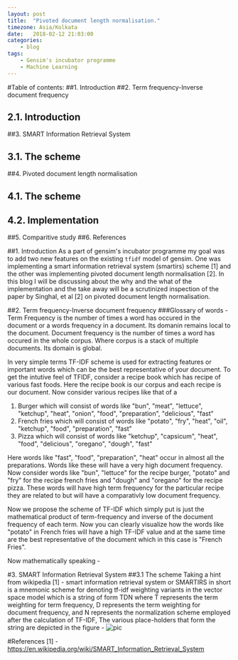 ```yaml
---
layout: post
title:  "Pivoted document length normalisation."
timezone: Asia/Kolkata
date:   2018-02-12 21:03:00
categories:
    - blog
tags:
    - Gensim's incubator programme
    - Machine Learning
---
```

#Table of contents:
##1. Introduction
##2. Term frequency-Inverse document frequency
##   2.1. Introduction
##3. SMART Information Retrieval System
##   3.1. The scheme
##4. Pivoted document length normalisation
##   4.1. The scheme
##   4.2. Implementation
##5. Comparitive study
##6. References


##1. Introduction
As a part of gensim's incubator programme my goal was to add two new features on the existing `tfidf` model of gensim. One was implementing a
smart information retrieval system (smartirs) scheme [1] and the other was implementing pivoted document length normalisation [2]. In this blog I will be discussing about the why and the what of the implementation and the take away will be a scrutinized inspection of the paper by Singhal, et al [2] on pivoted document length normalisation.

##2. Term frequency-Inverse document frequency
###Glossary of words -
Term Frequency is the number of times a word has occured in the document or a words frequency in a document. Its domanin remains local to the document.
Document frequency is the number of times a word has occured in the whole corpus. Where corpus is a stack of multiple documents. Its domain is global.

In very simple terms TF-IDF scheme is used for extracting features or important words which can be the best representative of your document. To get the intutive feel of TFIDF, consider a recipe book which has recipe of various fast foods.
Here the recipe book is our corpus and each recipe is our document. Now consider various recipes like that of a
1. Burger which will consist of words like "bun", "meat", "lettuce", "ketchup", "heat", "onion", "food", "preparation", "delicious", "fast"
2. French fries which will consist of words like "potato", "fry", "heat", "oil", "ketchup", "food", "preparation", "fast"
3. Pizza which will consist of words like "ketchup", "capsicum", "heat", "food", "delicious", "oregano", "dough", "fast"

Here words like "fast", "food", "preparation", "heat" occur in almost all the preparations. Words like these will have a very high document frequency. Now consider words like "bun", "lettuce" for the recipe burger, "potato" and "fry" for the recipe french fries and "dough" and "oregano" for the recipe pizza. These words will have high term frequency for the particular recipe they are related to but will have a comparativly low document frequency.

Now we propose the scheme of TF-IDF which simply put is just the mathematical product of term-frequency and inverse of the document frequency of each term. Now you can clearly visualize how the words like "potato" in French fries will have a high TF-IDF value and at the same time are the best representative of the document which in this case is "French Fries".

Now mathematically speaking -  


#3. SMART Information Retrieval System
##3.1 The scheme
Taking a hint from wikipedia [1] - smart information retrieval system or SMARTIRS in short is a mnemonic scheme for denoting tf-idf weighting variants in the vector space model which is a string of form TDN where T represents the term weighting for term frequency, D represents the term weighting for document frequency, and N represents the normalization scheme employed after the calculation of TF-IDF, The various place-holders that form the string are depicted in the figure - ![pic](/home/markroxor/Pictures/smartirs.png)















#References
[1] - https://en.wikipedia.org/wiki/SMART_Information_Retrieval_System
